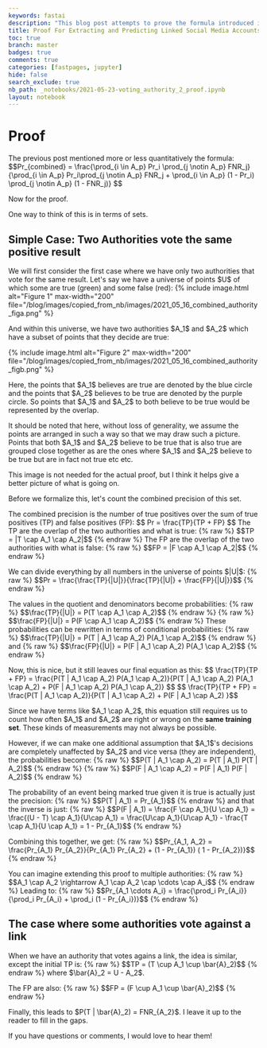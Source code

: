 ```yaml
---
keywords: fastai
description: "This blog post attempts to prove the formula introduced in 'Extracting and Predicting Linked Social Media Accounts'"
title: Proof For Extracting and Predicting Linked Social Media Accounts
toc: true
branch: master
badges: true
comments: true
categories: [fastpages, jupyter]
hide: false
search_exclude: true
nb_path: _notebooks/2021-05-23-voting_authority_2_proof.ipynb
layout: notebook
---
```


<!--
#################################################
### THIS FILE WAS AUTOGENERATED! DO NOT EDIT! ###
#################################################
# file to edit: _notebooks/2021-05-23-voting_authority_2_proof.ipynb
-->

<div class="container" id="notebook-container">
        
<div class="cell border-box-sizing text_cell rendered"><div class="inner_cell">
<div class="text_cell_render border-box-sizing rendered_html">
<h1 id="Proof">Proof<a class="anchor-link" href="#Proof"> </a></h1><p>The previous post mentioned more or less quantitatively the formula:
$$Pr_{combined} = \frac{\prod_{i \in A_p} Pr_i \prod_{j \notin A_p} FNR_j}
{\prod_{i \in A_p} Pr_i\prod_{j \notin A_p} FNR_j + \prod_{i \in A_p} (1 - Pr_i) \prod_{j \notin A_p} (1 - FNR_j)}
$$</p>
<p>Now for the proof.</p>
<p>One way to think of this is in terms of sets.</p>

</div>
</div>
</div>
<div class="cell border-box-sizing text_cell rendered"><div class="inner_cell">
<div class="text_cell_render border-box-sizing rendered_html">
<h2 id="Simple-Case:-Two-Authorities-vote-the-same-positive-result">Simple Case: Two Authorities vote the same positive result<a class="anchor-link" href="#Simple-Case:-Two-Authorities-vote-the-same-positive-result"> </a></h2><p>We will first consider the first case where we have only two authorities that vote for the same result. Let's say we have a universe of points $U$ of which some are true (green) and some false (red):
{% include image.html alt="Figure 1" max-width="200" file="/blog/images/copied_from_nb/images/2021_05_16_combined_authority_figa.png" %}</p>
<p>And within this universe, we have two authorities $A_1$ and $A_2$ which have a subset of points that they decide are true:</p>
<p>{% include image.html alt="Figure 2" max-width="200" file="/blog/images/copied_from_nb/images/2021_05_16_combined_authority_figb.png" %}</p>
<p>Here, the points that $A_1$ believes are true are denoted by the blue circle and the points that $A_2$ believes to be true are denoted by the purple circle. So points that $A_1$ and $A_2$ to both believe to be true would be represented by the overlap.</p>
<p>It should be noted that here, without loss of generality, we assume the points are arranged in such a way so that we may draw such a picture. Points that both $A_1$ and $A_2$ believe to be true that is also true are grouped close together as are the ones where $A_1$ and $A_2$ believe to be true but are in fact not true etc etc.</p>
<p>This image is not needed for the actual proof, but I think it helps give a better picture of what is going on.</p>

</div>
</div>
</div>
<div class="cell border-box-sizing text_cell rendered"><div class="inner_cell">
<div class="text_cell_render border-box-sizing rendered_html">
<p>Before we formalize this, let's count the combined precision of this set.</p>
<p>The combined precision is the number of true positives over the sum of true positives (TP) and false positives (FP):
$$
Pr = \frac{TP}{TP + FP}
$$
The TP are the overlap of the two authorities and what is true:
{% raw %}
$$TP = |T \cap A_1 \cap A_2|$$
{% endraw %}
The FP are the overlap of the two authorities with what is false:
{% raw %}
$$FP = |F \cap A_1 \cap A_2|$$
{% endraw %}</p>
<p>We can divide everything by all numbers in the universe of points $|U|$:
{% raw %}
$$Pr = \frac{\frac{TP}{|U|}}{\frac{TP}{|U|} + \frac{FP}{|U|}}$$
{% endraw %}</p>
<p>The values in the quotient and denominators become probabilities:
{% raw %}
$$\frac{TP}{|U|} = P(T \cap A_1 \cap A_2)$$
{% endraw %}
{% raw %}
$$\frac{FP}{|U|} = P(F \cap A_1 \cap A_2)$$
{% endraw %}
These probabilities can be rewritten in terms of conditional probabilities:
{% raw %}
$$\frac{TP}{|U|} = P(T | A_1 \cap A_2) P(A_1 \cap A_2)$$
{% endraw %}
and
{% raw %}
$$\frac{FP}{|U|} = P(F | A_1 \cap A_2) P(A_1 \cap A_2)$$
{% endraw %}</p>
<p>Now, this is nice, but it still leaves our final equation as this:
$$
\frac{TP}{TP + FP} = \frac{P(T | A_1 \cap A_2) P(A_1 \cap A_2)}{P(T | A_1 \cap A_2) P(A_1 \cap A_2) + P(F | A_1 \cap A_2) P(A_1 \cap A_2)}
$$
$$
\frac{TP}{TP + FP} = \frac{P(T | A_1 \cap A_2)}{P(T | A_1 \cap A_2) + P(F | A_1 \cap A_2) }$$</p>
<p>Since we have terms like $A_1 \cap A_2$, this equation still requires us to count how often $A_1$ and $A_2$ are right or wrong on the <strong>same training set</strong>. These kinds of measurements may not always be possible.</p>

</div>
</div>
</div>
<div class="cell border-box-sizing text_cell rendered"><div class="inner_cell">
<div class="text_cell_render border-box-sizing rendered_html">
<p>However, if we can make one additional assumption that $A_1$'s decisions are completely unaffected by $A_2$ and vice versa (they are independent), the probabilities become:
{% raw %}
$$P(T | A_1 \cap A_2) = P(T | A_1) P(T | A_2)$$
{% endraw %}
{% raw %}
$$P(F | A_1 \cap A_2) = P(F | A_1) P(F | A_2)$$
{% endraw %}</p>
<p>The probability of an event being marked true given it is true is actually just the precision:
{% raw %}
$$P(T | A_1) = Pr_{A_1}$$
{% endraw %}
and that the inverse is just:
{% raw %}
$$P(F | A_1) = \frac{F \cap A_1}{U \cap A_1} = \frac{(U - T) \cap A_1}{U\cap A_1} = \frac{U\cap A_1}{U\cap A_1} - \frac{T \cap A_1}{U \cap A_1} = 1 - Pr_{A_1}$$
{% endraw %}</p>
<p>Combining this together, we get:
{% raw %}
$$Pr_{A_1, A_2} = \frac{Pr_{A_1} Pr_{A_2}}{Pr_{A_1} Pr_{A_2} + (1 - Pr_{A_1}) ( 1 - Pr_{A_2})}$$
{% endraw %}</p>

</div>
</div>
</div>
<div class="cell border-box-sizing text_cell rendered"><div class="inner_cell">
<div class="text_cell_render border-box-sizing rendered_html">
<p>You can imagine extending this proof to multiple authorities:
{% raw %}
$$A_1 \cap A_2 \rightarrow A_1 \cap A_2 \cap \cdots \cap A_i$$
{% endraw %}
Leading to:
{% raw %}
$$Pr_{A_1 \cdots A_i} = \frac{\prod_i Pr_{A_i}}{\prod_i Pr_{A_i} + \prod_i (1 - Pr_{A_i})}$$
{% endraw %}</p>

</div>
</div>
</div>
<div class="cell border-box-sizing text_cell rendered"><div class="inner_cell">
<div class="text_cell_render border-box-sizing rendered_html">
<h2 id="The-case-where-some-authorities-vote-against-a-link">The case where some authorities vote against a link<a class="anchor-link" href="#The-case-where-some-authorities-vote-against-a-link"> </a></h2><p>When we have an authority that votes agains a link, the 
idea is similar, except the initial TP is:
{% raw %}
$$TP = (T \cup A_1 \cup \bar{A}_2)$$
{% endraw %}
where $\bar{A}_2 = U - A_2$.</p>
<p>The FP are also:
{% raw %}
$$FP = (F \cup A_1 \cup \bar{A}_2)$$
{% endraw %}</p>
<p>Finally, this leads to $P(T | \bar{A}_2) = FNR_{A_2}$.
I leave it up to the reader to fill in the gaps.</p>

</div>
</div>
</div>
<div class="cell border-box-sizing text_cell rendered"><div class="inner_cell">
<div class="text_cell_render border-box-sizing rendered_html">
<p>If you have questions or comments, I would love to hear them!</p>

</div>
</div>
</div>
</div>
 


